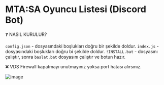 # MTA:SA Oyuncu Listesi (Discord Bot)

❓ NASIL KURULUR?

``config.json`` - dosyasındaki boşlukları doğru bir şekilde doldur.
``index.js`` - dosyasındaki boşlukları doğru bi şekilde doldur.
``!INSTALL.bat`` - dosyasını çalıştır, sonra ``baslat.bat`` dosyasını çalıştır ve botun hazır.

❌ VDS Firewall kapatmayı unutmayınız yoksa port hatası alırsınız.

![image](https://github.com/batumsh/mta-discord-oyunculistesi-bot/assets/142420648/7246a4c1-5655-4c65-ab35-a47a5a8ffb92)
